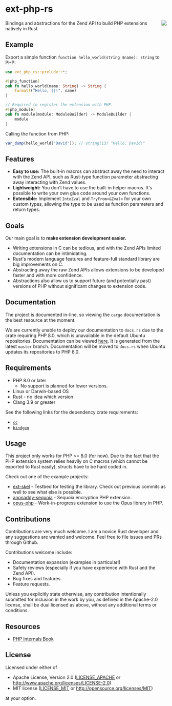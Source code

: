 # ext-php-rs

[<img align="right" src="https://discord.com/api/guilds/115233111977099271/widget.png?style=banner2">](https://discord.gg/dphp)

Bindings and abstractions for the Zend API to build PHP extensions natively in Rust.

## Example

Export a simple function `function hello_world(string $name): string` to PHP:

```rs
use ext_php_rs::prelude::*;

#[php_function]
pub fn hello_world(name: String) -> String {
    format!("Hello, {}!", name)
}

// Required to register the extension with PHP.
#[php_module]
pub fn module(module: ModuleBuilder) -> ModuleBuilder {
    module
}
```

Calling the function from PHP:

```php
var_dump(hello_world("David")); // string(13) "Hello, David!"
```

## Features

- **Easy to use:** The built-in macros can abstract away the need to interact with the Zend API, such as Rust-type function parameter abstracting away interacting with Zend values.
- **Lightweight:** You don't have to use the built-in helper macros. It's possible to write your own glue code around your own functions.
- **Extensible:** Implement `IntoZval` and `TryFrom<&Zval>` for your own custom types, allowing the type to be used as function parameters and return types.

## Goals

Our main goal is to **make extension development easier.**

- Writing extensions in C can be tedious, and with the Zend APIs limited documentation can be intimidating.
- Rust's modern language features and feature-full standard library are big improvements on C.
- Abstracting away the raw Zend APIs allows extensions to be developed faster and with more confidence.
- Abstractions also allow us to support future (and potentially past) versions of PHP without significant changes to extension code.

## Documentation

The project is documented in-line, so viewing the `cargo` documentation is the best resource at the moment.

We are currently unable to deploy our documentation to `docs.rs` due to the crate requiring PHP 8.0, which is unavailable in the default Ubuntu repositories.
Documentation can be viewed [here](https://davidcole1340.github.io/ext-php-rs/). It is generated from the latest `master` branch. Documentation will be moved to `docs.rs` when Ubuntu updates its repositories to PHP 8.0.

## Requirements

- PHP 8.0 or later
     - No support is planned for lower versions.
- Linux or Darwin-based OS
- Rust - no idea which version
- Clang 3.9 or greater

See the following links for the dependency crate requirements:

- [`cc`](https://github.com/alexcrichton/cc-rs#compile-time-requirements)
- [`bindgen`](https://rust-lang.github.io/rust-bindgen/requirements.html)


## Usage

This project only works for PHP >= 8.0 (for now). Due to the fact that the PHP extension system relies heavily on C macros (which cannot be exported to Rust easily), structs have to be hard coded in.

Check out one of the example projects:

- [ext-skel](example/skel) - Testbed for testing the library. Check out previous commits as well to see what else is possible.
- [anonaddy-sequoia](https://gitlab.com/willbrowning/anonaddy-sequoia) - Sequoia encryption PHP extension.
- [opus-php](https://github.com/davidcole1340/opus-php/tree/rewrite_rs) - Work-in-progress extension to use the Opus library in PHP.

## Contributions

Contributions are very much welcome. I am a novice Rust developer and any suggestions are wanted and welcome. Feel free to file issues and PRs through Github.

Contributions welcome include:

- Documentation expansion (examples in particular!)
- Safety reviews (especially if you have experience with Rust and the Zend API).
- Bug fixes and features.
- Feature requests.

Unless you explicitly state otherwise, any contribution intentionally submitted
for inclusion in the work by you, as defined in the Apache-2.0 license, shall be
dual licensed as above, without any additional terms or conditions.

## Resources

- [PHP Internals Book](https://www.phpinternalsbook.com/)

## License

Licensed under either of

 * Apache License, Version 2.0
   ([LICENSE_APACHE](LICENSE_APACHE) or http://www.apache.org/licenses/LICENSE-2.0)
 * MIT license
   ([LICENSE_MIT](LICENSE_MIT) or http://opensource.org/licenses/MIT)

at your option.
